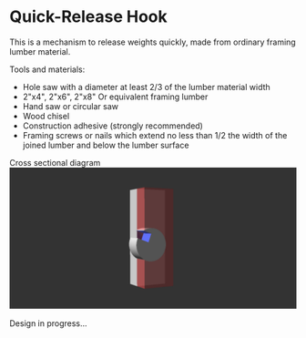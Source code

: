 # Quick-Release Hook

This is a mechanism to release weights quickly, made from ordinary framing lumber material.

Tools and materials:
* Hole saw with a diameter at least 2/3 of the lumber material width
* 2"x4", 2"x6", 2"x8" Or equivalent framing lumber
* Hand saw or circular saw
* Wood chisel
* Construction adhesive (strongly recommended)
* Framing screws or nails which extend no less than 1/2 the width of the joined lumber and below the lumber surface

Cross sectional diagram
![hook preview](https://raw.githubusercontent.com/cypnk/Cabin-Life/master/Quick-Release%20Hook/hook-preview.png)

Design in progress...
